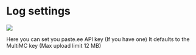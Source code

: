 # Log settings

![](https://i.imgur.com/Lqy5KlA.png)

Here you can set you paste.ee API key (If you have one)
It defaults to the MultiMC key (Max upload limit 12 MB)